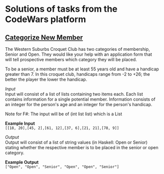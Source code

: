 # Solutions of tasks from the CodeWars platform

## [Categorize New Member](https://github.com/RomanSchigolev/CodeWars/tree/master/categorize%20new%20member)

The Western Suburbs Croquet Club has two categories of membership, Senior and Open. They would like your help with an application form that will tell prospective members which category they will be placed.

To be a senior, a member must be at least 55 years old and have a handicap greater than 7. In this croquet club, handicaps range from -2 to +26; the better the player the lower the handicap.

*Input*<br/>
Input will consist of a list of lists containing two items each. Each list contains information for a single potential member. Information consists of an integer for the person's age and an integer for the person's handicap.

Note for F#: The input will be of (int list list) which is a List<List>

**Example Input**<br/>
`[[18, 20],[45, 2],[61, 12],[37, 6],[21, 21],[78, 9]]`<br/>

*Output*<br/>
Output will consist of a list of string values (in Haskell: Open or Senior) stating whether the respective member is to be placed in the senior or open category.

**Example Output**<br/>
`["Open", "Open", "Senior", "Open", "Open", "Senior"]`
